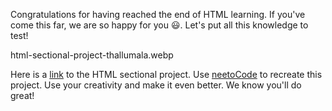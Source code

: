 Congratulations for having reached the end of
HTML learning. If you've come this far, we are
so happy for you 😃. Let's put all this knowledge
to test!

<image>html-sectional-project-thallumala.webp</image>

Here is a [link](https://academy.bigbinary.com/projects/basic-html)
to the HTML sectional project. Use
[neetoCode](https://neetocode.com/) to recreate this project.
Use your creativity and make it even better. We
know you'll do great!